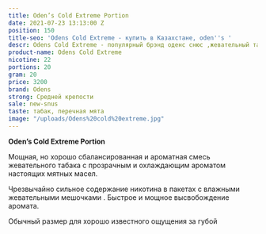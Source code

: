 ```yaml
---
title: Oden’s Cold Extreme Portion
date: 2021-07-23 13:13:00 Z
position: 150
title-seo: 'Odens Cold Extreme - купить в Казахстане, oden''s '
descr: Odens Cold Extreme - популярный брэнд оденс снюс ,жевательный табак
product-name: Odens Cold Extreme
nicotine: 22
portions: 20
gram: 20
price: 3200
brand: Odens
strong: Средней крепости
sale: new-snus
taste: табак, перечная мята
image: "/uploads/Odens%20cold%20extreme.jpg"
---
```


**Oden’s Cold Extreme Portion**

Мощная, но хорошо сбалансированная и ароматная смесь жевательного табака с прозрачным и охлаждающим ароматом настоящих мятных масел.
 
Чрезвычайно сильное содержание никотина в пакетах с влажными жевательными мешочками . Быстрое и мощное высвобождение аромата.
 
Обычный размер для хорошо известного ощущения за губой
